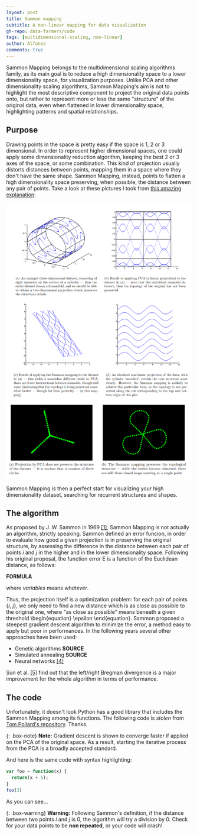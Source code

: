 ```yaml
---
layout: post
title: Sammon mapping
subtitle: A non-linear mapping for data visualization
gh-repo: data-farmers/code
tags: [multidimensional-scaling, non-linear]
author: Alfonso
comments: true
---
```



Sammon Mapping belongs to the multidimensional scaling algorithms family, as its main goal is to reduce a high dimensionality
space to a lower dimensionality space, for visualization purposes. Unlike PCA and other dimensionality scaling algorithms, 
Sammon Mapping's aim is not to highlight the most descriptive component to project the original data points onto, but rather 
to represent more or less the same "structure" of the original data, even when flattened in lower dimensionality space, 
highlighting patterns and spatial relationships.

## Purpose

Drawing points in the space is pretty easy if the space is 1, 2 or 3 dimensional. In order to represent higher dimensional spaces, 
one could apply some dimensionality reduction algorithm, keeping the best 2 or 3 axes of the space, or some combination.
This kind of projection usually distorts distances between points, mapping them in a space where they don't have the same shape.
Sammon Mapping, instead, points to flatten a high dimensionality space preserving, when possible, the distance between any pair of points.
Take a look at these pictures I took from [this amazing explanation](http://homepages.inf.ed.ac.uk/rbf/CVonline/LOCAL_COPIES/AV0910/henderson.pdf): 

![Sammon1](img/sammon/sammon1.png)
![Sammon2](img/sammon/sammon2.png)

Sammon Mapping is then a perfect start for visualizing your high dimensionality dataset, searching for recurrent structures and shapes.

## The algorithm

As proposed by J. W. Sammon in 1969 [[1]](https://dl.acm.org/citation.cfm?id=1310727), Sammon Mapping is not actually an algorithm, strictly speaking. Sammon defined an error funcion,
in order to evaluate how good a given projection is in preserving the original structure, by assessing the difference in the distance between each pair of points
_i_ and _j_ in the higher and in the lower dimensionality space. Following his original proposal, the function error E is a function of the
Euclidean distance, as follows:

**FORMULA**

where _variables_ means _whatever_.

Thus, the projection itself is a optimization problem: for each pair of points {_i_, _j_}, we only need to find a new distance which is as close as possible to the original one,
where "as close as possible" means beneath a given threshold \begin{equation} \epsilon \end{equation}.
Sammon proposed a steepest gradient descent algorithm to minimize the error, a method easy to apply but poor in performances.
In the following years several other approaches have been used:

  - Genetic algorithms **SOURCE**
  - Simulated annealing **SOURCE**
  - Neural networks [[4]](https://link.springer.com/chapter/10.1007/978-3-540-71629-7_21)

Sun et al. [[5]](https://www.sciencedirect.com/science/article/pii/S0020025511005561?via%3Dihub) find out that the left/right Bregman divergence is a major improvement for the whole algorithm in terms of performance.


## The code

Unfortunately, it doesn't look Python has a good library that includes the Sammon Mapping among its functions.
The following code is _stolen_ from [Tom Pollard's repository](https://github.com/tompollard/sammon). Thanks.


{: .box-note}
**Note:** Gradient descent is shown to converge faster if applied on the PCA of the original space. As a result, starting the iterative process
from the PCA is a broadly accepted standard.



And here is the same code with syntax highlighting:

```javascript
var foo = function(x) {
  return(x + 5);
}
foo(3)
```

As you can see...

{: .box-warning}
**Warning:** Following Sammon's definition, if the distance between two points _i_ and _j_ is 0, the algorithm will try a division by 0.
Check for your data points to be **non repeated**, or your code will crash!


